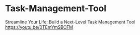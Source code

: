 # Task-Management-Tool
Streamline Your Life: Build a Next-Level Task Management Tool
https://youtu.be/0TEmYmSBCFM
